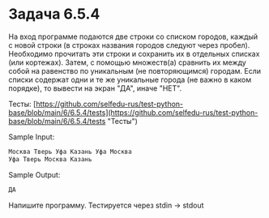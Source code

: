 # Задача 6.5.4

На вход программе подаются две строки со списком городов, каждый с новой строки (в строках названия городов следуют через пробел). Необходимо прочитать эти строки и сохранить их в отдельных списках (или кортежах). Затем, с помощью множеств(а) сравнить их между собой на равенство по уникальным (не повторяющимся) городам. Если списки содержат одни и те же уникальные города (не важно в каком порядке), то вывести на экран "ДА", иначе "НЕТ".

Тесты: [https://github.com/selfedu-rus/test-python-base/blob/main/6/6.5.4/tests](https://github.com/selfedu-rus/test-python-base/blob/main/6/6.5.4/tests "Тесты")

Sample Input:

```python
Москва Тверь Уфа Казань Уфа Москва
Уфа Тверь Москва Казань
```

Sample Output:

```python
ДА
```

Напишите программу. Тестируется через stdin → stdout
